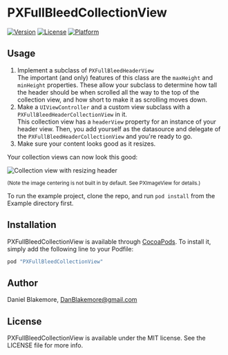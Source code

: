 # PXFullBleedCollectionView

[![Version](https://img.shields.io/cocoapods/v/PXFullBleedCollectionView.svg?style=flat)](http://cocoapods.org/pods/PXFullBleedCollectionView)
[![License](https://img.shields.io/cocoapods/l/PXFullBleedCollectionView.svg?style=flat)](http://cocoapods.org/pods/PXFullBleedCollectionView)
[![Platform](https://img.shields.io/cocoapods/p/PXFullBleedCollectionView.svg?style=flat)](http://cocoapods.org/pods/PXFullBleedCollectionView)

## Usage

1. Implement a subclass of `PXFullBleedHeaderView`  
   The important (and only) features of this class are the `maxHeight` and `minHeight` properties.  These allow your subclass to determine how tall the header should be when scrolled all the way to the top of the collection view, and how short to make it as scrolling moves down.
2. Make a `UIViewController` and a custom view subclass with a `PXFullBleedHeaderCollectionView` in it.  
   This collection view has a `headerView` property for an instance of your header view.  Then, you add yourself as the datasource and delegate of the `PXFullBleedHeaderCollectionView` and you're ready to go.
3. Make sure your content looks good as it resizes.

Your collection views can now look this good:

![Collection view with resizing header](fullbleed.gif)

<sup>(Note the image centering is not built in by default. See PXImageView for details.)</sup>

To run the example project, clone the repo, and run `pod install` from the Example directory first.

## Installation

PXFullBleedCollectionView is available through [CocoaPods](http://cocoapods.org). To install
it, simply add the following line to your Podfile:

```ruby
pod "PXFullBleedCollectionView"
```

## Author

Daniel Blakemore, DanBlakemore@gmail.com

## License

PXFullBleedCollectionView is available under the MIT license. See the LICENSE file for more info.
